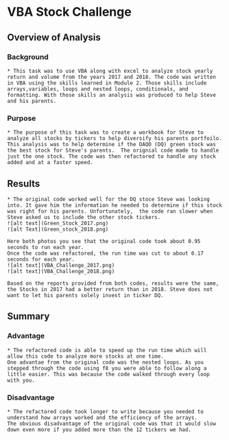 # VBA Stock Challenge

## Overview of Analysis
### Background
    * This task was to use VBA along with excel to analyze stock yearly return and volume from the years 2017 and 2018. The code was written in VBA using the skills learned in Module 2. Those skills include arrays,variables, loops and nested loops, conditionals, and formatting. With those skills an analysis was produced to help Steve and his parents.
### Purpose
    * The purpose of this task was to create a workbook for Steve to analyze all stocks by tickers to help diversify his parents portfoilo. This analysis was to help determine if the DAQO (DQ) green stock was the best stock for Steve's parents.  The orignial code made to handle just the one stock. The code was then refactored to handle any stock added and at a faster speed. 

## Results
    * The original code worked well for the DQ stoce Steve was looking into. It gave him the information he needed to determine if this stock was right for his parents. Unfortunately,  the code ran slower when Steve asked us to include the other stock tickers. 
    ![alt text](Green_Stock_2017.png)
    ![alt Text](Green_stock_2018.png)

    Here both photos you see that the original code took about 0.95 seconds to run each year.
    Once the code was refactored, the run time was cut to about 0.17 seconds for each year.
    ![alt text](VBA_Challenge_2017.png)
    ![alt text](VBA_Challenge_2018.png)

    Based on the reports provided from both codes, results were the same, the Stocks in 2017 had a better return than in 2018. Steve does not want to let his parents solely invest in ticker DQ.  
## Summary
### Advantage
    * The refactored code is able to speed up the run time which will allow this code to analyze more stocks at one time. 
    One advantae from the original code was the nested loops. As you stepped through the code using f8 you were able to follow along a little easier. This was because the code walked through every loop with you. 
### Disadvantage
    * The refactored code took longer to write because you needed to understand how arrays worked and the efficiency of the arrays. 
    The obvious disadvantage of the original code was that it would slow down even more if you added more than the 12 tickers we had. 
